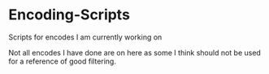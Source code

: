# Encoding-Scripts
Scripts for encodes I am currently working on

Not all encodes I have done are on here as some I think should not be used for a reference of good filtering. 
